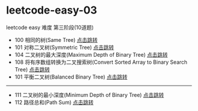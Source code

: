 # leetcode-easy-03

leetcode easy 难度 第三阶段(10道题)

* 100 相同的树(Same Tree) [点击跳转](./src/main/java/org/cdp/skill/leetcode/SameTree.java)
* 101 对称二叉树(Symmetric Tree) [点击跳转](./src/main/java/org/cdp/skill/leetcode/SymmetricTree.java)
* 104 二叉树的最大深度(Maximum Depth of Binary Tree) [点击跳转](./src/main/java/org/cdp/skill/leetcode/MaximumDepthOfBinaryTree.java)
* 108 将有序数组转换为二叉搜索树(Convert Sorted Array to Binary Search Tree) [点击跳转](./src/main/java/org/cdp/skill/leetcode/ConvertSortedArrayToBinarySearchTree.java)
* 101 平衡二叉树(Balanced Binary Tree) [点击跳转](./src/main/java/org/cdp/skill/leetcode/BalancedBinaryTree.java)

---

* 111 二叉树的最小深度(Minimum Depth of Binary Tree) [点击跳转](./src/main/java/org/cdp/skill/leetcode/MinimumDepthOfBinaryTree.java)
* 112 路径总和(Path Sum) [点击跳转](./src/main/java/org/cdp/skill/leetcode/PathSum.java)